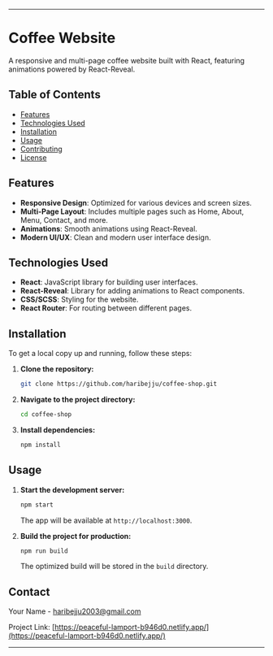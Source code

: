 

---

# Coffee Website

A responsive and multi-page coffee website built with React, featuring animations powered by React-Reveal.

## Table of Contents

- [Features](#features)
- [Technologies Used](#technologies-used)
- [Installation](#installation)
- [Usage](#usage)
- [Contributing](#contributing)
- [License](#license)

## Features

- **Responsive Design**: Optimized for various devices and screen sizes.
- **Multi-Page Layout**: Includes multiple pages such as Home, About, Menu, Contact, and more.
- **Animations**: Smooth animations using React-Reveal.
- **Modern UI/UX**: Clean and modern user interface design.

## Technologies Used

- **React**: JavaScript library for building user interfaces.
- **React-Reveal**: Library for adding animations to React components.
- **CSS/SCSS**: Styling for the website.
- **React Router**: For routing between different pages.

## Installation

To get a local copy up and running, follow these steps:

1. **Clone the repository:**

   ```sh
   git clone https://github.com/haribejju/coffee-shop.git
   ```

2. **Navigate to the project directory:**

   ```sh
   cd coffee-shop
   ```

3. **Install dependencies:**

   ```sh
   npm install
   ```

## Usage

1. **Start the development server:**

   ```sh
   npm start
   ```

   The app will be available at `http://localhost:3000`.

2. **Build the project for production:**

   ```sh
   npm run build
   ```

   The optimized build will be stored in the `build` directory.


## Contact

Your Name - [haribejju2003@gmail.com](mailto:haribejju2003@gmail.com)

Project Link: [https://peaceful-lamport-b946d0.netlify.app/](https://peaceful-lamport-b946d0.netlify.app/)

---

